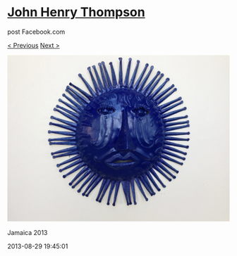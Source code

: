 # [John Henry Thompson](../README.md)
post Facebook.com

[< Previous](2013-08-29-42.md) [Next >](2013-08-29-44.md)

[![](../media/2013-08-29/Jamaica-2054.jpg)](../README.md)

Jamaica 2013

2013-08-29 19:45:01